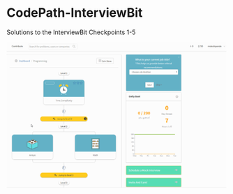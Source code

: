 # CodePath-InterviewBit

Solutions to the InterviewBit Checkpoints 1-5

<img src='Gifs/Checkpoints.gif' title='Checkpoints' width='' alt='Checkpoints' />